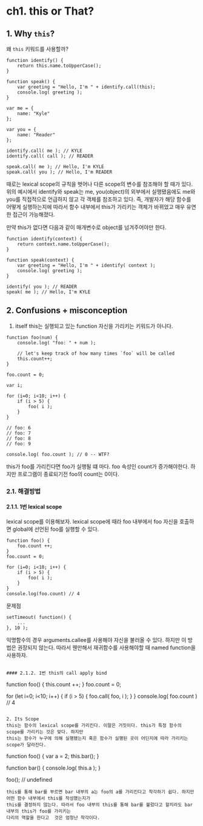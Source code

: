 # ch1. this or That?

## 1. Why `this`?
왜 `this` 키워드를 사용할까?
```
function identify() {
    return this.name.toUpperCase();
}

function speak() {
    var greeting = "Hello, I'm " + identify.call(this);
    console.log( greeting );
}

var me = {
    name: "Kyle"
};

var you = {
    name: "Reader"
};

identify.call( me ); // KYLE
identify.call( call ); // READER

speak.call( me ); // Hello, I'm KYLE
speak.call( you ); // Hello, I'm READER
```
때로는 lexical scope의 규칙을 벗어나 다른 scope의 변수를 참조해야 할 때가 있다.
위의 예시에서 identify와 speak는 me, you(object)의 외부에서 실행됐음에도 me와 you를 직접적으로 언급하지 않고 각 객체를 참조하고 있다.
즉, 개발자가 해당 함수를 어떻게 실행하는지에 따라서 함수 내부에서 this가 가리키는 객체가 바뀌었고 매우 유연한 접근이 가능해졌다.

만약 this가 없다면 다음과 같이 매개변수로 object를 넘겨주어야만 한다.
```
function identify(context) {
	return context.name.toUpperCase();
}

function speak(context) {
	var greeting = "Hello, I'm " + identify( context );
	console.log( greeting );
}

identify( you ); // READER
speak( me ); // Hello, I'm KYLE
```

## 2. Confusions + misconception

1. itself
this는 실행되고 있는 function 자신을 가리키는 키워드가 아니다.
```
function foo(num) {
    console.log( "foo: " + num );
    
    // let's keep track of how many times `foo` will be called
    this.count++;
}

foo.count = 0;

var i;

for (i=0; i<10; i++) {
    if (i > 5) {
        foo( i );
    }
}

// foo: 6
// foo: 7
// foo: 8
// foo: 9

console.log( foo.count ); // 0 -- WTF?
```
this가 foo를 가리킨다면 foo가 실행될 떄 마다. foo 속성인 count가 증가해야한다. 하지만 프로그램이 종료되기전 foo의 count는 0이다.

### 2.1. 해결방법

#### 2.1.1. 1번 lexical scope
lexical scope를 이용해보자. lexical scope에 때라 foo 내부에서 foo 자신을 호출하면 global에 선언된 foo를 실행할 수 있다.
```
function foo() {
    foo.count ++;
}
foo.count = 0;

for (i=0; i<10; i++) {
    if (i > 5) {
        foo( i );
    }
}
console.log(foo.count) // 4
```
문제점
```
setTimeout( function() {
    ...
}, 10 );
```
익명함수의 경우 arguments.callee를 사용해야 자신을 불러올 수 있다. 하지만 이 방법은 권장되지 않는다. 따라서 웬만해서 재귀함수를 사용해야할 때
named function을 사용하자.
```

#### 2.1.2. 1번 this의 call apply bind
```
function foo() {
    this.count ++;
}
foo.count = 0;

for (let i=0; i<10; i++) {
    if (i > 5) {
        foo.call( foo, i );
    }
}
console.log( foo.count ) // 4
```

2. Its Scope
this는 함수의 lexical scope를 가리킨다. 이말은 거짓이다. this가 특정 함수의 scope를 가리키는 것은 맞다. 하지만
this는 함수가 누구에 의해 실행됐는지 혹은 함수가 실행된 곳이 어딘지에 따라 가리키는 scope가 달라진다.

```
function foo() {
    var a = 2;
    this.bar();
}

function bar() {
    console.log( this.a );
}

foo(); // undefined
```
this를 통해 bar를 부르면 bar 내부의 a는 foo의 a를 가리킨다고 착각하기 쉽다. 하지만 어떤 함수 내부에서 this를 작성했는지가
this를 결정하지 않는다. 따라서 foo 내부의 this를 통해 bar를 불렀다고 할지라도 bar 내부의 this가 foo를 가리키는 
다리의 역할을 한다고  것은 엄청난 착각이다.
